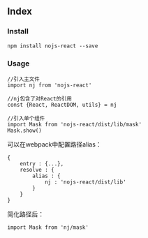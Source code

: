 ## Index

### Install

<pre>
<code class="language-javascript">npm install nojs-react --save
</code></pre>

### Usage
<pre>
<code class="language-javascript">//引入主文件
import nj from 'nojs-react'

//nj包含了对React的引用
const {React, ReactDOM, utils} = nj

//引入单个组件
import Mask from 'nojs-react/dist/lib/mask'
Mask.show()
</code></pre>

可以在webpack中配置路径alias：
<pre>
<code class="language-javascript">{
    entry : {...},
    resolve : {
        alias : {
            nj : 'nojs-react/dist/lib'
        }
    }
}
</code></pre>

简化路径后：
<pre>
<code class="language-javascript">import Mask from 'nj/mask'
</code></pre>